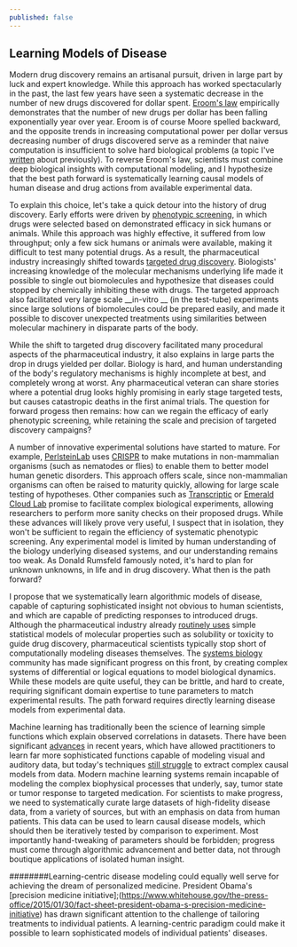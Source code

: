 ```yaml
---
published: false
---
```


## Learning Models of Disease

Modern drug discovery remains an artisanal pursuit, driven in large part by luck and expert knowledge. While this approach has worked spectacularly in the past, the last few years have seen a systematic decrease in the number of new drugs discovered for dollar spent. [Eroom's law](http://blogs.sciencemag.org/pipeline/archives/2012/03/08/erooms_law) empirically demonstrates that the number of new drugs per dollar has been falling exponentially year over year. Eroom is of course Moore spelled backward, and the opposite trends in increasing computational power per dollar versus decreasing number of drugs discovered serve as a reminder that naive computation is insufficient to solve hard biological problems (a topic I've [written](http://rbharath.github.io/the-ferocious-complexity-of-the-cell/) about previously). To reverse Eroom's law, scientists must combine deep biological insights with computational modeling, and I hypothesize that the best path forward is systematically learning causal models of human disease and drug actions from available experimental data. 

To explain this choice, let's take a quick detour into the history of drug discovery. Early efforts were driven by [phenotypic screening](https://en.wikipedia.org/wiki/Phenotypic_screening), in which drugs were selected based on demonstrated efficacy in sick humans or animals. While this approach was highly effective, it suffered from low throughput; only a few sick humans or animals were available, making it difficult to test many potential drugs. As a result, the pharmaceutical
industry increasingly shifted towards [targeted drug discovery](https://en.wikipedia.org/wiki/Drug_discovery). Biologists' increasing knowledge of the molecular mechanisms underlying life made it possible to single out biomolecules and hypothesize that diseases could stopped by chemically inhibiting these with drugs. The targeted approach also facilitated very large scale __in-vitro __ (in the test-tube) experiments since large solutions of biomolecules could be prepared easily, and made it possible to discover unexpected treatments using similarities between molecular machinery in disparate parts of the body.

While the shift to targeted drug discovery facilitated many procedural aspects of the pharmaceutical industry, it also explains in large parts the drop in drugs yielded per dollar. Biology is hard, and human understanding of the body's regulatory mechanisms is highly incomplete at best, and completely wrong at worst. Any pharmaceutical veteran can share stories where a potential drug looks highly promising in early stage targeted tests, but causes catastropic deaths in the first animal trials. The question for forward progess then remains: how can we regain the efficacy of early phenotypic screening, while retaining the scale and precision of targeted discovery campaigns?

A number of innovative experimental solutions have started to mature. For example, [PerlsteinLab](http://www.plab.co/) uses [CRISPR](https://en.wikipedia.org/wiki/CRISPR) to make mutations in non-mammalian organisms (such as nematodes or flies) to enable them to better model human genetic disorders. This approach offers scale, since non-mammalian organisms can often be raised to maturity quickly, allowing for large scale testing of hypotheses. Other companies such as [Transcriptic](https://www.transcriptic.com/) or [Emerald Cloud Lab](http://emeraldcloudlab.com/) promise to facilitate complex biological experiments, allowing researchers to perform more sanity checks on their proposed drugs. While these advances will likely prove very useful, I suspect that in isolation, they won't be sufficient to regain the efficiency of systematic phenotypic screening. Any experimental model is limited by human understanding of the biology underlying diseased systems, and our understanding remains too weak. As Donald Rumsfeld famously noted, it's hard to plan for unknown unknowns, in life and in drug discovery. What then is the path forward?

I propose that we systematically learn algorithmic models of disease, capable of capturing sophisticated insight not obvious to human scientists, and which are capable of predicting responses to introduced drugs. Although the pharmaceutical industry already [routinely uses](https://en.wikipedia.org/wiki/Quantitative_structure%E2%80%93activity_relationship)
simple statistical models of molecular properties such as solubility or toxicity to guide drug discovery, pharmaceutical scientists typically stop short of computationally modeling diseases themselves. The [systems biology](https://en.wikipedia.org/wiki/Systems_biology) community has made significant progress on this front, by creating complex systems of differential or logical equations to model biological dynamics. While these models are quite useful, they can be brittle, and hard to create, requiring significant domain expertise to tune parameters to match experimental results. The path forward requires directly learning disease models from experimental data.

Machine learning has traditionally been the science of learning simple functions which explain observed correlations in datasets. There have been significant [advances](https://en.wikipedia.org/wiki/Deep_learning) in recent years, which have allowed practitioners to learn far more sophisticated functions capable of modeling visual and auditory data, but today's techniques [still struggle](http://rbharath.github.io/machine-learning-for-scientific-datasets/) to extract complex causal models from data. Modern machine learning systems remain incapable of modeling the complex biophysical processes that underly, say, tumor state or tumor response to targeted medication. For scientists to make progress, we need to systematically curate large datasets of high-fidelity disease data, from a variety of sources, but with an emphasis on data from human patients. This data can be used to learn causal disease models, which should then be iteratively tested by comparison to experiment. Most importantly hand-tweaking of parameters should be forbidden; progress must come through algorithmic advancement and better data, not through boutique applications of isolated human insight.


########Learning-centric disease modeling could equally well serve for achieving the dream of personalized medicine. President Obama's [precision medicine initiative];(https://www.whitehouse.gov/the-press-office/2015/01/30/fact-sheet-president-obama-s-precision-medicine-initiative) has drawn significant attention to the challenge of tailoring treatments to individual patients. A learning-centric paradigm could make it possible to learn sophisticated models of individual patients' diseases.

